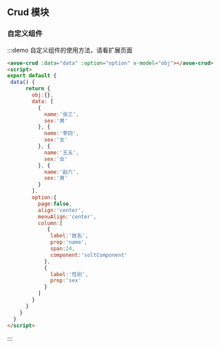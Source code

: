 <script>
  export default {
    data() {
      return {
        obj:{},
        data: [
          {
            name:'张三',
            sex:'男'
          }, {
            name:'李四',
            sex:'女'
          }, {
            name:'王五',
            sex:'女'
          }, {
            name:'赵六',
            sex:'男'
          }
        ],
        option:{
          page:false,
          align:'center',
          menuAlign:'center',
          column:[
             {
              label:'姓名',
              prop:'name',
              span:24,
              component:'soltComponent'
            }, {
              label:'性别',
              prop:'sex'
            }
          ]
        },
      }
    },
  }
</script>

<style>

</style>

## Crud 模块



### 自定义组件

:::demo 自定义组件的使用方法，请看扩展页面
```html
<avue-crud :data="data" :option="option" v-model="obj"></avue-crud>
<script>
export default {
 data() {
      return {
        obj:{},
        data: [
          {
            name:'张三',
            sex:'男'
          }, {
            name:'李四',
            sex:'女'
          }, {
            name:'王五',
            sex:'女'
          }, {
            name:'赵六',
            sex:'男'
          }
        ],
        option:{
          page:false,
          align:'center',
          menuAlign:'center',
          column:[
             {
              label:'姓名',
              prop:'name',
              span:24,
              component:'soltComponent'
            },
            {
              label:'性别',
              prop:'sex'
            }
          ]
        }
      }
    }
  }
</script>

``` 
:::

